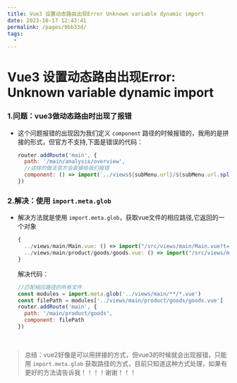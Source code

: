 ```yaml
---
title: Vue3 设置动态路由出现Error Unknown variable dynamic import
date: 2023-10-17 12:43:41
permalink: /pages/9bb33d/
tags:
  - 
---
```

# Vue3 设置动态路由出现Error: Unknown variable dynamic import

### 1.问题：vue3做动态路由时出现了报错

- 这个问题报错的出现因为我们定义 `component` 路径的时候报错的，我用的是拼接的形式，但官方不支持,下面是错误的代码：
  ````js
  router.addRoute('main', {
    path: '/main/analysis/overview',
    //这样的做法官方会直接给我们报错
  	component: () => import(`../views${subMenu.url}/${subMenu.url.split('/')[3]}.vue`)
  })
  ````

### 2.解决：使用 `import.meta.glob`

- 解决方法就是使用 `import.meta.glob`，获取vue文件的相应路径,它返回的一个对象
  ````js
  {
    ../views/main/Main.vue: () => import("/src/views/main/Main.vue?t=1693659027055")
  	../views/main/product/goods/goods.vue: () => import("/src/views/main/product/goods/goods.vue")
  }
  ````

  解决代码：

  ````js
  //匹配相应路径的所有文件
  const modules = import.meta.glob('../views/main/**/*.vue')
  const filePath = modules['../views/main/product/goods/goods.vue']
  router.addRoute('main', {
    path: '/main/product/goods',
  	component: filePath
  })
  ````

<br>



> 总结：vue2好像是可以用拼接的方式，但vue3的时候就会出现报错，只能用 `import.meta.glob` 获取路径的方式，目前只知道这种方式处理，如果有更好的方法请告诉我！！！！谢谢！！！